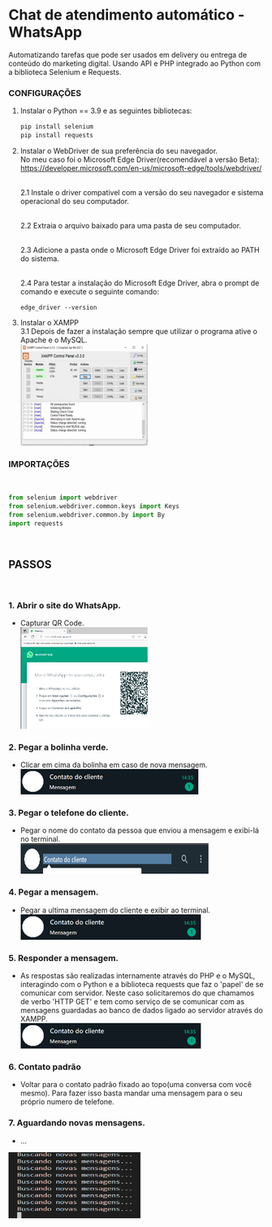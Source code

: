 # Chat de atendimento automático - WhatsApp
Automatizando tarefas que pode ser usados em delivery ou entrega de conteúdo do marketing digital. Usando API e PHP integrado ao Python com a biblioteca Selenium e Requests.
### CONFIGURAÇÕES
1. Instalar o Python == 3.9 e as seguintes bibliotecas:<br>
    ```python
    pip install selenium
    pip install requests
    ```

2. Instalar o WebDriver de sua preferência do seu navegador.<br>
<n>No meu caso foi o  Microsoft Edge Driver(recomendável a versão Beta): https://developer.microsoft.com/en-us/microsoft-edge/tools/webdriver/ <br><br>

    2.1 Instale o driver compativel com a versão do seu navegador e sistema operacional do seu computador.<br><br>

    2.2 Extraia o arquivo baixado para uma pasta de seu computador. <br><br>

    2.3 Adicione a pasta onde o Microsoft Edge Driver foi extraído ao PATH do sistema.<br><br>

    2.4 Para testar a instalação do Microsoft Edge Driver, abra o prompt de comando e execute o seguinte comando:<br>
    ```prompt
    edge_driver --version
    ```

3. Instalar o XAMPP<br>
3.1 Depois de fazer a instalação sempre que utilizar o programa ative o Apache e o MySQL.<br>
<n><img src="img/xampp_2.png" alt="Capturar QR Code" width="250" height="200">

### IMPORTAÇÕES 

<br>

```python
from selenium import webdriver
from selenium.webdriver.common.keys import Keys
from selenium.webdriver.common.by import By
import requests
```
<br>


## PASSOS
<br>

### 1. Abrir o site do WhatsApp.
- Capturar QR Code.<br>
<n><img src="img/captura_qrCode.png" alt="Capturar QR Code" width="250" height="200">


### 2. Pegar a bolinha verde.
- Clicar em cima da bolinha em caso de nova mensagem.<br>
<n><img src="img\bolinhaverde.png" alt="Capturar Bolinha" width="350" height="50">

### 3. Pegar o telefone do cliente.
- Pegar o nome do contato da pessoa que enviou a mensagem e exibi-lá no terminal.<br>
<n><img src="img\telefone_cliente.png" alt="Capturar Nome" width="370" height="60">

### 4. Pegar a mensagem.
- Pegar a ultima mensagem do cliente e exibir ao terminal.<br>
<n><img src="img\bolinhaverde.png" alt="Capturar Mensagem" width="355" height="50">

### 5. Responder a mensagem.<br>
- As respostas são realizadas internamente através do PHP e o MySQL, interagindo com o Python e a biblioteca requests que faz o 'papel' de se comunicar com servidor. Neste caso solicitaremos do que chamamos de verbo 'HTTP GET' e tem como serviço de se comunicar com as mensagens guardadas ao banco de dados ligado ao servidor através do XAMPP.<br>
<n><img src="img\bolinhaverde.png" alt="Capturar Mensagem" width="355" height="50">


### 6. Contato padrão
- Voltar para o contato padrão fixado ao topo(uma conversa com você mesmo). Para fazer isso basta mandar uma mensagem para o seu próprio numero de telefone.<br>

### 7. Aguardando novas mensagens.<br>
- ... 

<n><img src="img\buscando_mensagens.png" alt="Capturar Bolinhha" width="260" height="130">
